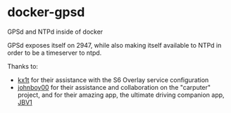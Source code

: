 # docker-gpsd
GPSd and NTPd inside of docker

GPSd exposes itself on 2947, while also making itself
available to NTPd in order to be a timeserver to ntpd.

Thanks to:
- [kx1t](https://github.com/kx1t) for their assistance with the S6 Overlay service configuration
- [johnboy00](https://www.rdforum.org/members/12420/) for their assistance and collaboration on the "carputer" project, and for their amazing app, the ultimate driving companion app, [JBV1](https://play.google.com/store/apps/details?id=com.johnboysoftware.jbv1)